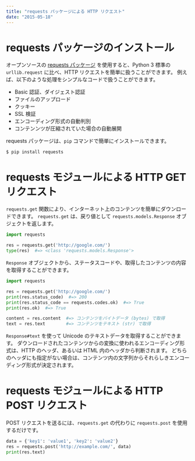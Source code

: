 ```yaml
---
title: "requests パッケージによる HTTP リクエスト"
date: "2015-05-18"
---
```


requests パッケージのインストール
===
オープンソースの [requests パッケージ](http://requests.readthedocs.org/en/latest/) を使用すると、Python 3 標準の `urllib.request` に比べ、HTTP リクエストを簡単に扱うことができます。
例えば、以下のような処理をシンプルなコードで扱うことができます。

* Basic 認証、ダイジェスト認証
* ファイルのアップロード
* クッキー
* SSL 検証
* エンコーディング形式の自動判別
* コンテンンツが圧縮されていた場合の自動展開

requests パッケージは、`pip` コマンドで簡単にインストールできます。

```
$ pip install requests
```

requests モジュールによる HTTP GET リクエスト
====

`requests.get` 関数により、インターネット上のコンテンツを簡単にダウンロードできます。
`requests.get` は、戻り値として `requests.models.Response` オブジェクトを返します。

```python
import requests

res = requests.get('http://google.com/')
type(res)  #=> <class 'requests.models.Response'>
```

`Response` オブジェクトから、ステータスコードや、取得したコンテンツの内容を取得することができます。


```python
import requests

res = requests.get('http://google.com/')
print(res.status_code)  #=> 200
print(res.status_code == requests.codes.ok)  #=> True
print(res.ok)  #=> True

content = res.content  #=> コンテンツをバイトデータ (bytes) で取得
text = res.text        #=> コンテンツをテキスト (str) で取得
```

`Response#text` を使って Unicode のテキストデータを取得することができます。
ダウンロードされたコンテンツからの変換に使われるエンコーディング形式は、HTTP のヘッダ、あるいは HTML 内のヘッダから判断されます。
どちらのヘッダにも指定がない場合は、コンテンツ内の文字列からそれらしきエンコーディング形式が決定されます。

requests モジュールによる HTTP POST リクエスト
====

POST リクエストを送るには、`requests.get` の代わりに `requests.post` を使用するだけです。

```python
data = {'key1': 'value1', 'key2': 'value2'}
res = requests.post('http://example.com/', data)
print(res.text)
```

